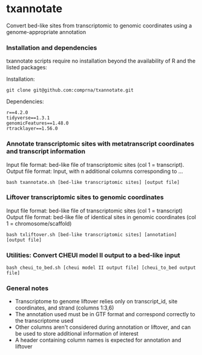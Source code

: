 # txannotate
Convert bed-like sites from transcriptomic to genomic coordinates using a genome-appropriate annotation

### Installation and dependencies  

txannotate scripts require no installation beyond the availability of R and the listed packages:

Installation:
```
git clone git@github.com:comprna/txannotate.git
```

Dependencies:
```
r==4.2.0
tidyverse==1.3.1
genomicFeatures==1.48.0
rtracklayer==1.56.0
```

### Annotate transcriptomic sites with metatranscript coordinates and transcript information

Input file format: bed-like file of transcriptomic sites (col 1 = transcript).   
Output file format: Input, with n additional columns corresponding to ...    

```
bash txannotate.sh [bed-like transcriptomic sites] [output file]
```

### Liftover transcriptomic sites to genomic coordinates

Input file format: bed-like file of transcriptomic sites (col 1 = transcript)     
Output file format: bed-like file of identical sites in genomic coordinates (col 1 = chromosome/scaffold)      

```
bash txliftover.sh [bed-like transcriptomic sites] [annotation] [output file]
```

### Utilities: Convert CHEUI model II output to a bed-like input
```
bash cheui_to_bed.sh [cheui model II output file] [cheui_to_bed output file]
```

### General notes
- Transcriptome to genome liftover relies only on transcript_id, site coordinates, and strand (columns 1:3,6)
- The annotation used must be in GTF format and correspond correctly to the transcriptome used
- Other columns aren't considered during annotation or liftover, and can be used to store additional information of interest
- A header containing column names is expected for annotation and liftover
